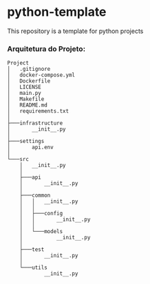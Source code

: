 # python-template
This repository is a template for python projects


### Arquitetura do Projeto:

~~~
Project
│   .gitignore
│   docker-compose.yml
│   Dockerfile
│   LICENSE
│   main.py
│   Makefile
│   README.md
│   requirements.txt
│
├───infrastructure
│       __init__.py
│
├───settings
│       api.env
│
└───src
    │   __init__.py
    │
    ├───api
    │       __init__.py
    │
    ├───common
    │   │   __init__.py
    │   │
    │   ├───config
    │   │       __init__.py
    │   │
    │   └───models
    │           __init__.py
    │
    ├───test
    │       __init__.py
    │
    └───utils
            __init__.py
~~~
